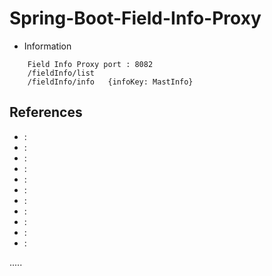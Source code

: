 Spring-Boot-Field-Info-Proxy
============================

- Information
```
	Field Info Proxy port : 8082
	/fieldInfo/list
	/fieldInfo/info   {infoKey: MastInfo}
```


References
----------
- []( ""):
- []( ""):
- []( ""):
- []( ""):
- []( ""):
- []( ""):
- []( ""):
- []( ""):
- []( ""):
- []( ""):
- []( ""):



.....


